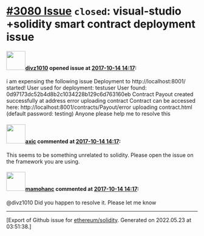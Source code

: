 # [\#3080 Issue](https://github.com/ethereum/solidity/issues/3080) `closed`: visual-studio +solidity smart contract deployment issue

#### <img src="https://avatars.githubusercontent.com/u/32796826?v=4" width="50">[divz1010](https://github.com/divz1010) opened issue at [2017-10-14 14:17](https://github.com/ethereum/solidity/issues/3080):

i am expensing the following issue Deployment to http://localhost:8001/ started! User used for deployment: testuser User found: 0d97173dc52b4d8b2c1034228b129c6d763160eb Contract Payout created successfully at address error uploading contract Contract can be accessed here: http://localhost:8001/contracts/Payout/error uploading contract.html (default password: testing) Anyone please help me to resolve this

#### <img src="https://avatars.githubusercontent.com/u/20340?v=4" width="50">[axic](https://github.com/axic) commented at [2017-10-14 14:17](https://github.com/ethereum/solidity/issues/3080#issuecomment-336718751):

This seems to be something unrelated to solidity. Please open the issue on the framework you are using.

#### <img src="https://avatars.githubusercontent.com/u/24749461?v=4" width="50">[mamohanc](https://github.com/mamohanc) commented at [2017-10-14 14:17](https://github.com/ethereum/solidity/issues/3080#issuecomment-375908599):

@divz1010 Did you happen to resolve it. Please let me know


-------------------------------------------------------------------------------



[Export of Github issue for [ethereum/solidity](https://github.com/ethereum/solidity). Generated on 2022.05.23 at 03:51:38.]
